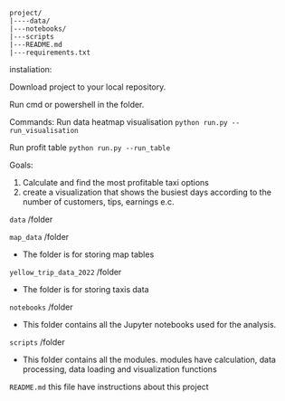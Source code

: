 ```
project/
|----data/
|---notebooks/
|---scripts
|---README.md
|---requirements.txt
```
instaliation:

Download project to your local repository.

Run cmd or powershell in the folder.

Commands:
Run data heatmap visualisation
```python run.py --run_visualisation```

Run profit table
```python run.py --run_table```




Goals:
1. Calculate and find the most profitable taxi options
2. create a visualization that shows the busiest days according to the number of customers, tips, earnings e.c.

```data``` 
/folder

```map_data```
/folder 
- The folder is for storing map tables
    
 ```yellow_trip_data_2022``` 
 /folder 
 - The folder is for storing taxis data
    
```notebooks```
/folder 
- This folder contains all the Jupyter notebooks used for the analysis. 

```scripts```
/folder 
- This folder contains all the modules. modules have calculation, data processing, data loading and visualization functions

```README.md``` 
this file have instructions about this project

